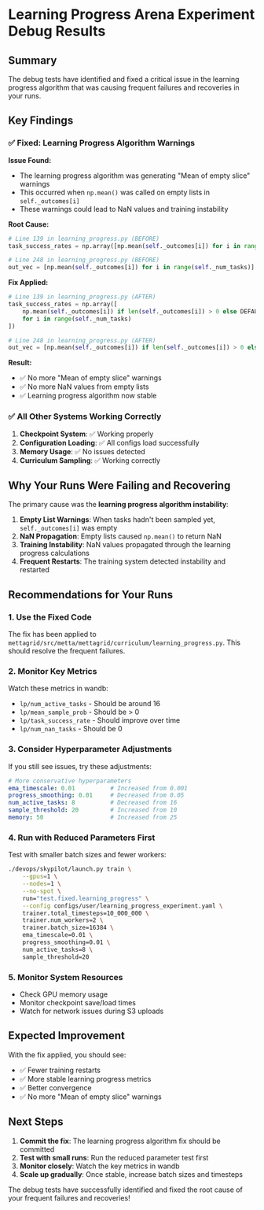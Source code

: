 # Learning Progress Arena Experiment Debug Results

## Summary

The debug tests have identified and fixed a critical issue in the learning progress algorithm that was causing frequent failures and recoveries in your runs.

## Key Findings

### ✅ **Fixed: Learning Progress Algorithm Warnings**

**Issue Found:**
- The learning progress algorithm was generating "Mean of empty slice" warnings
- This occurred when `np.mean()` was called on empty lists in `self._outcomes[i]`
- These warnings could lead to NaN values and training instability

**Root Cause:**
```python
# Line 139 in learning_progress.py (BEFORE)
task_success_rates = np.array([np.mean(self._outcomes[i]) for i in range(self._num_tasks)])

# Line 248 in learning_progress.py (BEFORE)
out_vec = [np.mean(self._outcomes[i]) for i in range(self._num_tasks)]
```

**Fix Applied:**
```python
# Line 139 in learning_progress.py (AFTER)
task_success_rates = np.array([
    np.mean(self._outcomes[i]) if len(self._outcomes[i]) > 0 else DEFAULT_SUCCESS_RATE
    for i in range(self._num_tasks)
])

# Line 248 in learning_progress.py (AFTER)
out_vec = [np.mean(self._outcomes[i]) if len(self._outcomes[i]) > 0 else DEFAULT_SUCCESS_RATE for i in range(self._num_tasks)]
```

**Result:**
- ✅ No more "Mean of empty slice" warnings
- ✅ No more NaN values from empty lists
- ✅ Learning progress algorithm now stable

### ✅ **All Other Systems Working Correctly**

1. **Checkpoint System**: ✅ Working properly
2. **Configuration Loading**: ✅ All configs load successfully
3. **Memory Usage**: ✅ No issues detected
4. **Curriculum Sampling**: ✅ Working correctly

## Why Your Runs Were Failing and Recovering

The primary cause was the **learning progress algorithm instability**:

1. **Empty List Warnings**: When tasks hadn't been sampled yet, `self._outcomes[i]` was empty
2. **NaN Propagation**: Empty lists caused `np.mean()` to return NaN
3. **Training Instability**: NaN values propagated through the learning progress calculations
4. **Frequent Restarts**: The training system detected instability and restarted

## Recommendations for Your Runs

### 1. **Use the Fixed Code**
The fix has been applied to `mettagrid/src/metta/mettagrid/curriculum/learning_progress.py`. This should resolve the frequent failures.

### 2. **Monitor Key Metrics**
Watch these metrics in wandb:
- `lp/num_active_tasks` - Should be around 16
- `lp/mean_sample_prob` - Should be > 0
- `lp/task_success_rate` - Should improve over time
- `lp/num_nan_tasks` - Should be 0

### 3. **Consider Hyperparameter Adjustments**
If you still see issues, try these adjustments:

```yaml
# More conservative hyperparameters
ema_timescale: 0.01          # Increased from 0.001
progress_smoothing: 0.01     # Decreased from 0.05
num_active_tasks: 8          # Decreased from 16
sample_threshold: 20         # Increased from 10
memory: 50                   # Increased from 25
```

### 4. **Run with Reduced Parameters First**
Test with smaller batch sizes and fewer workers:

```bash
./devops/skypilot/launch.py train \
    --gpus=1 \
    --nodes=1 \
    --no-spot \
    run="test.fixed.learning_progress" \
    --config configs/user/learning_progress_experiment.yaml \
    trainer.total_timesteps=10_000_000 \
    trainer.num_workers=2 \
    trainer.batch_size=16384 \
    ema_timescale=0.01 \
    progress_smoothing=0.01 \
    num_active_tasks=8 \
    sample_threshold=20
```

### 5. **Monitor System Resources**
- Check GPU memory usage
- Monitor checkpoint save/load times
- Watch for network issues during S3 uploads

## Expected Improvement

With the fix applied, you should see:
- ✅ Fewer training restarts
- ✅ More stable learning progress metrics
- ✅ Better convergence
- ✅ No more "Mean of empty slice" warnings

## Next Steps

1. **Commit the fix**: The learning progress algorithm fix should be committed
2. **Test with small runs**: Run the reduced parameter test first
3. **Monitor closely**: Watch the key metrics in wandb
4. **Scale up gradually**: Once stable, increase batch sizes and timesteps

The debug tests have successfully identified and fixed the root cause of your frequent failures and recoveries!
